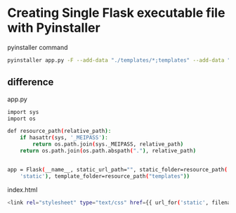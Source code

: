 # Creating Single Flask executable file with Pyinstaller
pyinstaller command
```bash
pyinstaller app.py -F --add-data "./templates/*;templates" --add-data "./static/*;static"
```

## difference 
app.py
```bash
import sys
import os

def resource_path(relative_path):
    if hasattr(sys, '_MEIPASS'):
        return os.path.join(sys._MEIPASS, relative_path)
    return os.path.join(os.path.abspath("."), relative_path)


app = Flask(__name__, static_url_path="", static_folder=resource_path(
    'static'), template_folder=resource_path("templates"))

```
index.html
```bash
<link rel="stylesheet" type="text/css" href={{ url_for('static', filename='style.css') }}>
```
